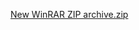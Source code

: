 [New WinRAR ZIP archive.zip](https://github.com/taniyanawaz/Quora-for-engineering-students/files/8506386/New.WinRAR.ZIP.archive.zip)
